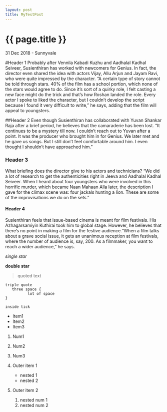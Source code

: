 ```yaml
---
layout: post
title: MyTestPost
---
```


{{ page.title }}
================

<p class="meta">31 Dec 2018 - Sunnyvale</p>


#Header 1
Probably after Vennila Kabadi Kuzhu and Aadhalal Kadhal Seiveer, Susienthiran has worked with newcomers for Genius. In fact, the director even shared the idea with actors Vijay, Allu Arjun and Jayam Ravi, who were quite impressed by the character. “A certain type of story cannot be told through stars. 40% of the film has a school portion, which none of the stars would agree to do. Since it’s sort of a quirky role, I felt casting a new face might do the trick and that’s how Roshan landed the role. Every actor I spoke to liked the character, but I couldn’t develop the script because I found it very difficult to write,” he says, adding that the film will appeal to youngsters.

##Header 2
Even though Susienthiran has collaborated with Yuvan Shankar Raja after a brief period, he believes that the camaraderie has been lost. “It continues to be a mystery till now. I couldn’t reach out to Yuvan after a point. It was the producer who brought him in for Genius. We later met and he gave us songs. But I still don’t feel comfortable around him. I even thought I shouldn’t have approached him.”

### Header 3

What briefing does the director give to his actors and technicians? “We did a lot of research to get the authenticities right in Jeeva and Aadhalal Kadhal Seiveer. When I heard about four youngsters who were involved in this horrific murder, which became Naan Mahaan Alla later, the description I gave for the climax scene was: four jackals hunting a lion. These are some of the improvisations we do on the sets.”

#### Header 4

Susienthiran feels that issue-based cinema is meant for film festivals. His Azhagarsamiyin Kuthirai took him to global stage. However, he believes that there’s no point in making a film for the festive audience.“When a film talks about a grave social issue, it gets an unanimous reception at film festivals, where the number of audience is, say, 200. As a filmmaker, you want to reach a wider audience,” he says.

*single star*

**double star**

>quoted text

```
triple quote
   three space {
          lot of space
}
```

`inside tick`

- Item1
- Item2
- Item3


1. Num1
2. Num2
3. Num3


1. Outer item 1
   - nested 1
   - nested 2
2. Outer item 2
   1. nested num 1
   2. nested num 2


